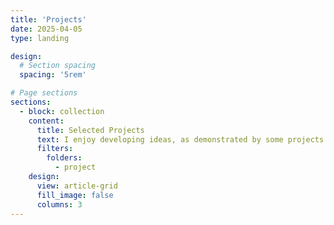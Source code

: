```yaml
---
title: 'Projects'
date: 2025-04-05
type: landing

design:
  # Section spacing
  spacing: '5rem'

# Page sections
sections:
  - block: collection
    content:
      title: Selected Projects
      text: I enjoy developing ideas, as demonstrated by some projects that I have worked on...
      filters:
        folders:
          - project
    design:
      view: article-grid
      fill_image: false
      columns: 3
---
```


